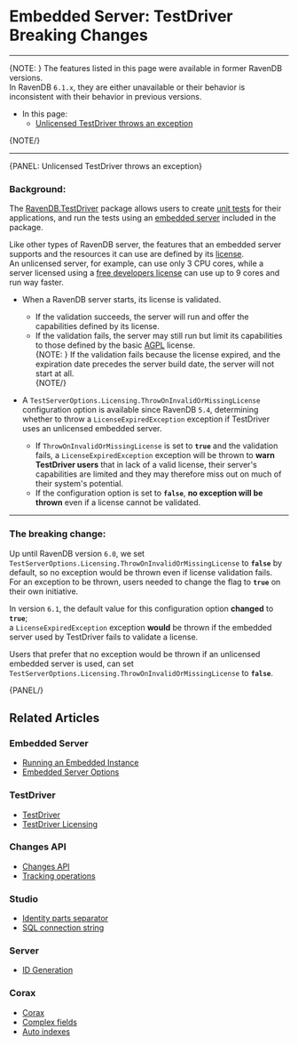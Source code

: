 # Embedded Server: TestDriver Breaking Changes
---

{NOTE: }
The features listed in this page were available in former RavenDB versions.  
In RavenDB `6.1.x`, they are either unavailable or their behavior is inconsistent 
with their behavior in previous versions.  

* In this page:  
   * [Unlicensed TestDriver throws an exception](../../migration/embedded/testdriver-breaking-changes#unlicensed-testdriver-throws-an-exception)  

{NOTE/}

---

{PANEL: Unlicensed TestDriver throws an exception}

### Background:

The [RavenDB.TestDriver](https://www.nuget.org/packages/RavenDB.TestDriver/) package 
allows users to create [unit tests](../../start/test-driver) for their applications, 
and run the tests using an [embedded server](../../server/embedded) included in the package.  

Like other types of RavenDB server, the features that an embedded server supports 
and the resources it can use are defined by its [license](https://ravendb.net/buy).  
An unlicensed server, for example, can use only 3 CPU cores, while a server 
licensed using a [free developers license](https://ravendb.net/buy#developer) 
can use up to 9 cores and run way faster.  

* When a RavenDB server starts, its license is validated.  
   * If the validation succeeds, the server will run and offer the capabilities defined 
     by its license.  
   * If the validation fails, the server may still run but limit its capabilities to those 
     defined by the basic [AGPL](https://ravendb.net/legal/ravendb/commercial-license-eula) 
     license.  
     {NOTE: }
     If the validation fails because the license expired, and the expiration date precedes 
     the server build date, the server will not start at all.  
     {NOTE/}

* A `TestServerOptions.Licensing.ThrowOnInvalidOrMissingLicense` configuration option 
  is available since RavenDB `5.4`, determining whether to throw a `LicenseExpiredException` 
  exception if TestDriver uses an unlicensed embedded server.  
   * If `ThrowOnInvalidOrMissingLicense` is set to **`true`** and the validation fails, 
     a `LicenseExpiredException` exception will be thrown to **warn TestDriver users** 
     that in lack of a valid license, their server's capabilities are limited and they 
     may therefore miss out on much of their system's potential.  
   * If the configuration option is set to **`false`**, **no exception will be thrown** 
     even if a license cannot be validated.  

---

### The breaking change:

Up until RavenDB version `6.0`, we set `TestServerOptions.Licensing.ThrowOnInvalidOrMissingLicense` 
to **`false`** by default, so no exception would be thrown even if license validation fails.  
For an exception to be thrown, users needed to change the flag to **`true`** on their own initiative.  

In version `6.1`, the default value for this configuration option **changed** to **`true`**;  
a `LicenseExpiredException` exception **would** be thrown if the embedded server used by 
TestDriver fails to validate a license.  

Users that prefer that no exception would be thrown if an unlicensed embedded server is 
used, can set `TestServerOptions.Licensing.ThrowOnInvalidOrMissingLicense` to **`false`**.  

{PANEL/}

## Related Articles

### Embedded Server
- [Running an Embedded Instance](../../server/Embedded)  
- [Embedded Server Options](../../server/embedded#server-options)  

### TestDriver
- [TestDriver](../../start/test-driver)  
- [TestDriver Licensing](../../start/test-driver#licensing)  

### Changes API
- [Changes API](../../client-api/changes/what-is-changes-api)  
- [Tracking operations](../../client-api/changes/how-to-subscribe-to-operation-changes)  

### Studio
- [Identity parts separator](../../studio/server/client-configuration#set-the-client-configuration-(server-wide))  
- [SQL connection string](../../studio/database/tasks/import-data/import-from-sql#create-a-new-import-configuration)  

### Server
- [ID Generation](../../server/kb/document-identifier-generation#id-generation-by-server)

### Corax
- [Corax](../../indexes/search-engine/corax)  
- [Complex fields](../../indexes/search-engine/corax#handling-of-complex-json-objects)  
- [Auto indexes](../../indexes/search-engine/corax#if-corax-encounters-a-complex-property-while-indexing)  
